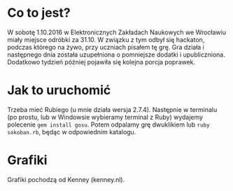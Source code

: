 Co to jest?
===========

W sobotę 1.10.2016 w Elektronicznych Zakładach Naukowych we Wrocławiu miały miejsce odróbki za 31.10. W związku z tym odbył się hackaton, podczas którego na żywo, przy uczniach pisałem tę grę. Gra działa i następnego dnia została uzupełniona o pomniejsze dodatki i upubliczniona. Dodatkowo tydzień później pojawiła się kolejna porcja poprawek.

Jak to uruchomić
================

Trzeba mieć Rubiego (u mnie działa wersja 2.7.4). Następnie w terminalu (po prostu, lub w Windowsie wybieramy terminal z Ruby) wydajemy polecenie `gem install gosu`. Potem odpalamy grę dwuklikiem lub `ruby sokoban.rb`, będąc w odpowiednim katalogu.

Grafiki
=======

Grafiki pochodzą od Kenney (kenney.nl).

